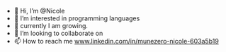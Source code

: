 - 👋 Hi, I’m @Nicole
- 👀 I’m interested in programming languages
- 🌱  currently I am growing.
- 💞️ I’m looking to collaborate on
- 📫 How to reach me www.linkedin.com/in/munezero-nicole-603a5b19

<!---
Gabanicole/Gabanicole is a ✨ special ✨ repository because its `README.md` (this file) appears on your GitHub profile.
You can click the Preview link to take a look at your changes.
--->
